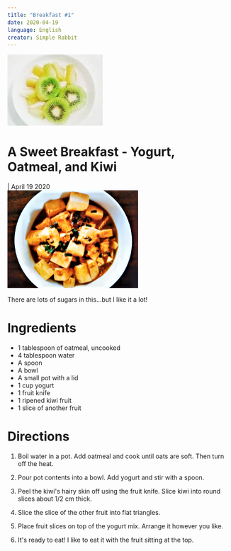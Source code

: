 ```yaml
---
title: "Breakfast #1"
date: 2020-04-19
language: English
creator: Simple Rabbit
---
```


<link rel="stylesheet" type="text/css" media="all" href="post-index.css" />

<div class ="postBanner">
  <img src="/../../../images/posts/breakfast1.jpg" alt="Yogurt Oatmeal Kiwi">
  <div class ="postTitle">
     <h1>A Sweet Breakfast - Yogurt, Oatmeal, and Kiwi</h1>
     <h0> | April 19 2020</h0>
  </div>
</div>
               
<div class="rabbitComment">
  <img src="/../../../images/_posts/tofu_1.png" alt="Tofu">
  <p>There are lots of sugars in this...but I like it a lot!</p>
</div>

# Ingredients
* 1 tablespoon of oatmeal, uncooked
* 4 tablespoon water
* A spoon
* A bowl
* A small pot with a lid
* 1 cup yogurt
* 1 fruit knife
* 1 ripened kiwi fruit
* 1 slice of another fruit

# Directions
1. Boil water in a pot. Add oatmeal and cook until oats are soft. Then turn off the heat.

2. Pour pot contents into a bowl. Add yogurt and stir with a spoon.

3. Peel the kiwi's hairy skin off using the fruit knife. Slice kiwi into round slices about 1/2 cm thick.

4. Slice the slice of the other fruit into flat triangles.

5. Place fruit slices on top of the yogurt mix. Arrange it however you like.

6. It's ready to eat! I like to eat it with the fruit sitting at the top.
